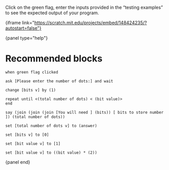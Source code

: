 Click on the green flag, enter the inputs provided in the “testing examples” to see the expected output of your program.

{iframe link="https://scratch.mit.edu/projects/embed/148424235/?autostart=false"}

{panel type="help"}

# Recommended blocks

```scratch:split:random
when green flag clicked

ask [Please enter the number of dots:] and wait

change [bits v] by (1)

repeat until <(total number of dots) < (bit value)>
end

say (join (join (join [You will need ] (bits)) [ bits to store number ]) (total number of dots))
```

```scratch:split:random
set [total number of dots v] to (answer)

set [bits v] to [0]

set [bit value v] to [1]

set [bit value v] to ((bit value) * (2))
```

{panel end}
